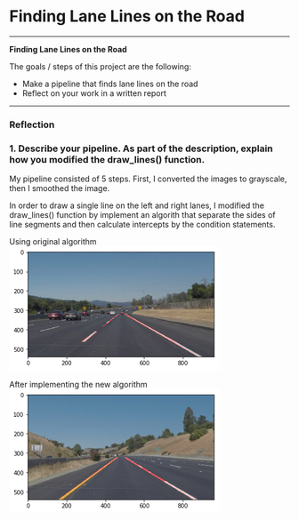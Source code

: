 # **Finding Lane Lines on the Road** 

---

**Finding Lane Lines on the Road**

The goals / steps of this project are the following:
* Make a pipeline that finds lane lines on the road
* Reflect on your work in a written report

---

### Reflection

### 1. Describe your pipeline. As part of the description, explain how you modified the draw_lines() function.

My pipeline consisted of 5 steps. First, I converted the images to grayscale, then I smoothed the image.

In order to draw a single line on the left and right lanes, I modified the draw_lines() function by implement an algorith that separate the sides of line segments and then calculate intercepts by the condition statements. 

[//]: # (Image References)
[image1]: ./before1.png "Before"
[image2]: ./after1.png "After"

Using original algorithm
![alt text][image1]

After implementing the new algorithm
![alt text][image2]



